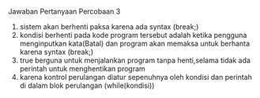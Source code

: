 Jawaban Pertanyaan Percobaan 3
1. sistem akan berhenti paksa karena ada syntax (break;)
2. kondisi berhenti pada kode program tersebut adalah ketika pengguna menginputkan kata(Batal) dan program akan memaksa untuk berhanta karena syntax (break;)
3. true berguna untuk menjalankan program tanpa henti,selama tidak ada perintah untuk menghentikan program
4. karena kontrol perulangan diatur sepenuhnya oleh kondisi dan perintah di dalam blok perulangan (while(kondisi))